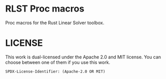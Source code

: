 # RLST Proc macros

Proc macros for the Rust Linear Solver toolbox.

# LICENSE

This work is dual-licensed under the Apache 2.0 and MIT license.
You can choose between one of them if you use this work.

`SPDX-License-Identifier: (Apache-2.0 OR MIT)`
